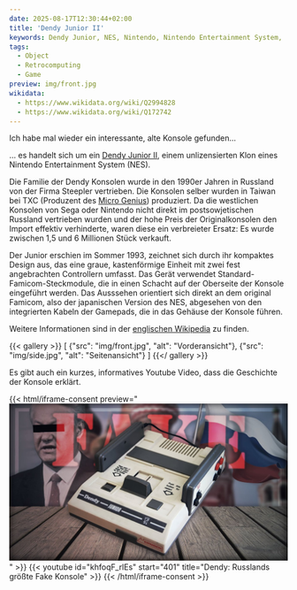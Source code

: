 ```yaml
---
date: 2025-08-17T12:30:44+02:00
title: 'Dendy Junior II'
keywords: Dendy Junior, NES, Nintendo, Nintendo Entertainment System,
tags:
  - Object
  - Retrocomputing
  - Game
preview: img/front.jpg
wikidata:
  - https://www.wikidata.org/wiki/Q2994828
  - https://www.wikidata.org/wiki/Q172742
---
```


Ich habe mal wieder ein interessante, alte Konsole gefunden...
<!--more-->

... es handelt sich um ein [Dendy Junior II](https://de.wikipedia.org/wiki/Dendy_(Spielkonsole)), einem unlizensierten Klon eines Nintendo Entertainment System (NES).

Die Familie der Dendy Konsolen wurde in den 1990er Jahren in Russland von der Firma Steepler vertrieben. Die Konsolen selber wurden in Taiwan bei TXC (Produzent des [Micro Genius](https://en.wikipedia.org/wiki/Micro_Genius)) produziert. Da die westlichen Konsolen von Sega oder Nintendo nicht direkt im postsowjetischen Russland vertrieben wurden und der hohe Preis der Originalkonsolen den Import effektiv verhinderte, waren diese ein verbreieter Ersatz: Es wurde zwischen 1,5 und 6 Millionen Stück verkauft.

Der Junior erschien im Sommer 1993, zeichnet sich durch ihr kompaktes Design aus, das eine graue, kastenförmige Einheit mit zwei fest angebrachten Controllern umfasst. Das Gerät verwendet Standard-Famicom-Steckmodule, die in einen Schacht auf der Oberseite der Konsole eingeführt werden. Das Ausssehen orientiert sich direkt an dem original Famicom, also der japanischen Version des NES, abgesehen von den integrierten Kabeln der Gamepads, die in das Gehäuse der Konsole führen.

Weitere Informationen sind in der [englischen Wikipedia](https://en.wikipedia.org/wiki/Dendy) zu finden.

{{< gallery >}}
[
  {"src": "img/front.jpg", "alt": "Vorderansicht"},
  {"src": "img/side.jpg", "alt": "Seitenansicht"}
]
{{</ gallery >}}


Es gibt auch ein kurzes, informatives Youtube Video, dass die Geschichte der Konsole erklärt.

{{< html/iframe-consent preview="<img class='video-preview' src='video-preview.jpg' alt='Vorschau'>" >}}
    {{< youtube id="khfoqF_rlEs" start="401" title="Dendy: Russlands größte Fake Konsole" >}}
{{< /html/iframe-consent >}}

